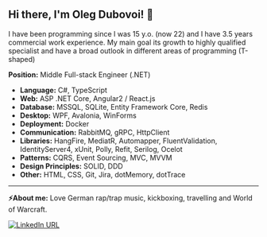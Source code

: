 ## **Hi there, I'm Oleg Dubovoi!** 👋


I have been programming since I was 15 y.o. (now 22) and I
have 3.5 years commercial work experience.
My main goal its growth to highly qualified specialist
and have a broad outlook in different areas of programming (T-shaped)

**Position:** Middle Full-stack Engineer (.NET)

- **Language:** C#, TypeScript
- **Web:** ASP .NET Core, Angular2 / React.js
- **Database:** MSSQL, SQLite, Entity Framework Core, Redis
- **Desktop:** WPF, Avalonia, WinForms
- **Deployment:** Docker
- **Communication:** RabbitMQ, gRPC, HttpClient
- **Libraries:** HangFire, MediatR, Automapper, FluentValidation, IdentityServer4, xUnit,
Polly, Refit, Serilog, Ocelot
- **Patterns:** CQRS, Event Sourcing, MVC, MVVM
- **Design Principles:** SOLID, DDD
- **Other:** HTML, CSS, Git, Jira, dotMemory, dotTrace


<hr/>

**⚡About me:** Love German rap/trap music, kickboxing, travelling and World of Warcraft.

[![LinkedIn URL](https://img.shields.io/badge/LinkedIn-Connect-blue?logo=linkedin&style=for-the-badge)](https://www.linkedin.com/in/empiree)
